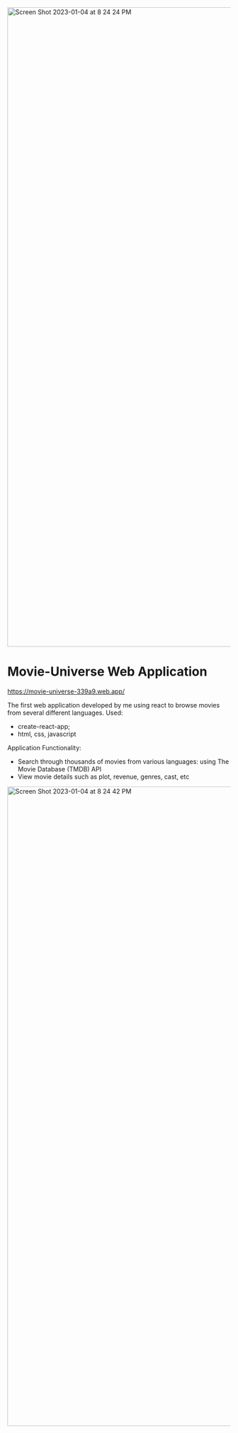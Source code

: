 <img width="1440" alt="Screen Shot 2023-01-04 at 8 24 24 PM" src="https://user-images.githubusercontent.com/58525723/210701590-6578f15c-3e0d-48aa-9039-120f953f3e74.png">

# Movie-Universe Web Application <br>
https://movie-universe-339a9.web.app/


The first web application developed by me using react to browse movies from several different languages. Used:

- create-react-app;
- html, css, javascript

Application Functionality:

- Search through thousands of movies from various languages: using The Movie Database (TMDB) API
- View movie details such as plot, revenue, genres, cast, etc

<img width="1440" alt="Screen Shot 2023-01-04 at 8 24 42 PM" src="https://user-images.githubusercontent.com/58525723/210702537-bd118edd-17cd-40a4-a3bf-1685cfc0aba2.png">


